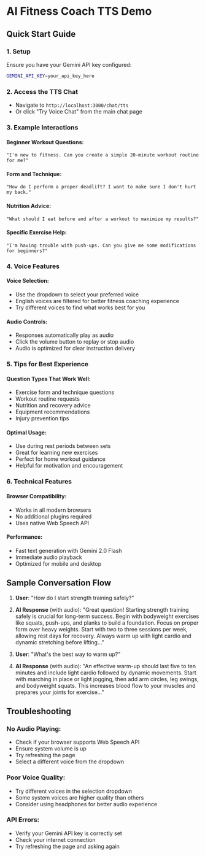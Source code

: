 # AI Fitness Coach TTS Demo

## Quick Start Guide

### 1. Setup
Ensure you have your Gemini API key configured:
```bash
GEMINI_API_KEY=your_api_key_here
```

### 2. Access the TTS Chat
- Navigate to `http://localhost:3000/chat/tts`
- Or click "Try Voice Chat" from the main chat page

### 3. Example Interactions

#### Beginner Workout Questions:
```
"I'm new to fitness. Can you create a simple 20-minute workout routine for me?"
```

#### Form and Technique:
```
"How do I perform a proper deadlift? I want to make sure I don't hurt my back."
```

#### Nutrition Advice:
```
"What should I eat before and after a workout to maximize my results?"
```

#### Specific Exercise Help:
```
"I'm having trouble with push-ups. Can you give me some modifications for beginners?"
```

### 4. Voice Features

#### Voice Selection:
- Use the dropdown to select your preferred voice
- English voices are filtered for better fitness coaching experience
- Try different voices to find what works best for you

#### Audio Controls:
- Responses automatically play as audio
- Click the volume button to replay or stop audio
- Audio is optimized for clear instruction delivery

### 5. Tips for Best Experience

#### Question Types That Work Well:
- Exercise form and technique questions
- Workout routine requests
- Nutrition and recovery advice
- Equipment recommendations
- Injury prevention tips

#### Optimal Usage:
- Use during rest periods between sets
- Great for learning new exercises
- Perfect for home workout guidance
- Helpful for motivation and encouragement

### 6. Technical Features

#### Browser Compatibility:
- Works in all modern browsers
- No additional plugins required
- Uses native Web Speech API

#### Performance:
- Fast text generation with Gemini 2.0 Flash
- Immediate audio playback
- Optimized for mobile and desktop

## Sample Conversation Flow

1. **User**: "How do I start strength training safely?"

2. **AI Response** (with audio): "Great question! Starting strength training safely is crucial for long-term success. Begin with bodyweight exercises like squats, push-ups, and planks to build a foundation. Focus on proper form over heavy weights. Start with two to three sessions per week, allowing rest days for recovery. Always warm up with light cardio and dynamic stretching before lifting..."

3. **User**: "What's the best way to warm up?"

4. **AI Response** (with audio): "An effective warm-up should last five to ten minutes and include light cardio followed by dynamic movements. Start with marching in place or light jogging, then add arm circles, leg swings, and bodyweight squats. This increases blood flow to your muscles and prepares your joints for exercise..."

## Troubleshooting

### No Audio Playing:
- Check if your browser supports Web Speech API
- Ensure system volume is up
- Try refreshing the page
- Select a different voice from the dropdown

### Poor Voice Quality:
- Try different voices in the selection dropdown
- Some system voices are higher quality than others
- Consider using headphones for better audio experience

### API Errors:
- Verify your Gemini API key is correctly set
- Check your internet connection
- Try refreshing the page and asking again 